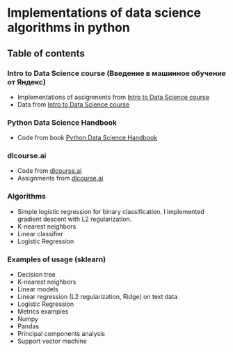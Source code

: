 # Implementations of data science algorithms in python

## Table of contents 

### Intro to Data Science course (Введение в машинное обучение от Яндекс) 
* Implementations of assignments from [Intro to Data Science course](https://www.coursera.org/learn/vvedenie-mashinnoe-obuchenie/home/welcome)
* Data from [Intro to Data Science course](https://www.coursera.org/learn/vvedenie-mashinnoe-obuchenie/home/welcome)

### Python Data Science Handbook
* Code from book [Python Data Science Handbook](https://github.com/jakevdp/PythonDataScienceHandbook)

### dlcourse.ai
* Code from [dlcourse.ai](dlcourse.ai)
* Assignments from [dlcourse.ai](dlcourse.ai)

### Algorithms 
* Simple logistic regression for binary classification. I implemented gradient descent with L2 regularization.
* K-nearest neighbors
* Linear classifier
* Logistic Regression

### Examples of usage (sklearn)
* Decision tree
* K-nearest neighbors
* Linear models
* Linear regression (L2 regularization, Ridge) on text data 
* Logistic Regression
* Metrics examples 
* Numpy
* Pandas
* Principal components analysis 
* Support vector machine
